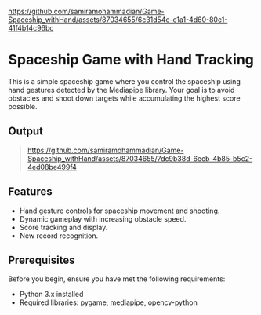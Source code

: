 
https://github.com/samiramohammadian/Game-Spaceship_withHand/assets/87034655/6c31d54e-e1a1-4d60-80c1-41f4b14c96bc
# Spaceship Game with Hand Tracking

This is a simple spaceship game where you control the spaceship using hand gestures detected by the Mediapipe library. Your goal is to avoid obstacles and shoot down targets while accumulating the highest score possible.


## Output
> https://github.com/samiramohammadian/Game-Spaceship_withHand/assets/87034655/7dc9b38d-6ecb-4b85-b5c2-4ed08be499f4


## Features
- Hand gesture controls for spaceship movement and shooting.
- Dynamic gameplay with increasing obstacle speed.
- Score tracking and display.
- New record recognition.


## Prerequisites
Before you begin, ensure you have met the following requirements:

- Python 3.x installed
- Required libraries: pygame, mediapipe, opencv-python

